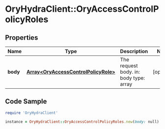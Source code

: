 # OryHydraClient::OryAccessControlPolicyRoles

## Properties

Name | Type | Description | Notes
------------ | ------------- | ------------- | -------------
**body** | [**Array&lt;OryAccessControlPolicyRole&gt;**](OryAccessControlPolicyRole.md) | The request body.  in: body type: array | [optional] 

## Code Sample

```ruby
require 'OryHydraClient'

instance = OryHydraClient::OryAccessControlPolicyRoles.new(body: null)
```


